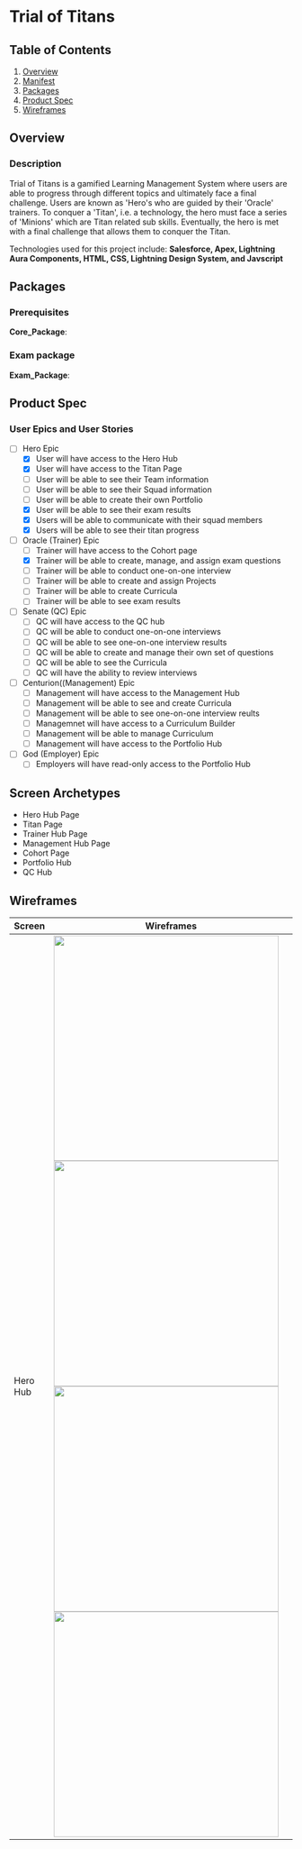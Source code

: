 # Trial of Titans

## Table of Contents
1. [Overview](#Overview)
2. [Manifest](#Manifest)
3. [Packages](#Packages) 
4. [Product Spec](#Product-Spec)
5. [Wireframes](#Wireframes)


## Overview
### Description
Trial of Titans is a gamified Learning Management System where users are able to progress through different topics and ultimately face a final challenge. Users are known as 'Hero's who are guided by their 'Oracle' trainers. To conquer a 'Titan', i.e. a technology, the hero must face a series of 'Minions' which are Titan related sub skills. Eventually, the hero is met with a final challenge that allows them to conquer the Titan.

Technologies used for this project include: **Salesforce, Apex, Lightning Aura Components, HTML, CSS, Lightning Design System, and Javscript**


## Packages
### Prerequisites
**Core_Package**: 

### Exam package
**Exam_Package**: 

## Product Spec
### User Epics and User Stories

- [ ] Hero Epic
  - [x] User will have access to the Hero Hub
  - [x] User will have access to the Titan Page
  - [ ] User will be able to see their Team information
  - [ ] User will be able to see their Squad information
  - [ ] User will be able to create their own Portfolio
  - [x] User will be able to see their exam results 
  - [x] Users will be able to communicate with their squad members
  - [x] Users will be able to see their titan progress

- [ ] Oracle (Trainer) Epic
  - [ ] Trainer will have access to the Cohort page
  - [x] Trainer will be able to create, manage, and assign exam questions
  - [ ] Trainer will be able to conduct one-on-one interview
  - [ ] Trainer will be able to create and assign Projects
  - [ ] Trainer will be able to create Curricula
  - [ ] Trainer will be able to see exam results

- [ ] Senate (QC) Epic
  - [ ] QC will have access to the QC hub
  - [ ] QC will be able to conduct one-on-one interviews
  - [ ] QC will be able to see one-on-one interview results
  - [ ] QC will be able to create and manage their own set of questions
  - [ ] QC will be able to see the Curricula
  - [ ] QC will have the ability to review interviews

- [ ] Centurion((Management) Epic
  - [ ] Management will have access to the Management Hub
  - [ ] Management will be able to see and create Curricula
  - [ ] Management will be able to see one-on-one interview reults
  - [ ] Managemnet will have access to a Curriculum Builder
  - [ ] Management will be able to manage Curriculum
  - [ ] Management will have access to the Portfolio Hub

- [ ] God (Employer) Epic  
  - [ ] Employers will have read-only access to the Portfolio Hub 

## Screen Archetypes

* Hero Hub Page
* Titan Page
* Trainer Hub Page 
* Management Hub Page
* Cohort Page
* Portfolio Hub
* QC Hub

## Wireframes
| Screen | Wireframes |
| --- | --- |
| Hero Hub | <img src="https://i.imgur.com/zhWEmks.png" width=400><img src="https://i.imgur.com/TvDw62J.png" width=400><img src="https://i.imgur.com/O8BF9JW.png" width=400><img src="https://i.imgur.com/Ir5lYbk.png" width=400> |

